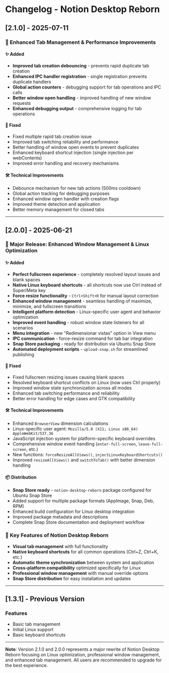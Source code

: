 # Changelog - Notion Desktop Reborn

## [2.1.0] - 2025-07-11

### 🚀 Enhanced Tab Management & Performance Improvements

#### ✨ Added
- **Improved tab creation debouncing** - prevents rapid duplicate tab creation
- **Enhanced IPC handler registration** - single registration prevents duplicate handlers
- **Global action counters** - debugging support for tab operations and IPC calls
- **Better window open handling** - improved handling of new window requests
- **Enhanced debugging output** - comprehensive logging for tab operations

#### 🔧 Fixed
- Fixed multiple rapid tab creation issue
- Improved tab switching reliability and performance
- Better handling of window open events to prevent duplicates
- Enhanced keyboard shortcut injection (single injection per webContents)
- Improved error handling and recovery mechanisms

#### 🛠️ Technical Improvements
- Debounce mechanism for new tab actions (500ms cooldown)
- Global action tracking for debugging purposes
- Enhanced window open handler with creation flags
- Improved theme detection and application
- Better memory management for closed tabs

---

## [2.0.0] - 2025-06-21

### 🚀 Major Release: Enhanced Window Management & Linux Optimization

#### ✨ Added
- **Perfect fullscreen experience** - completely resolved layout issues and blank spaces
- **Native Linux keyboard shortcuts** - all shortcuts now use Ctrl instead of Super/Meta key
- **Force resize functionality** - `Ctrl+Shift+R` for manual layout correction
- **Enhanced window management** - seamless handling of maximize, minimize, and fullscreen transitions
- **Intelligent platform detection** - Linux-specific user agent and behavior optimization
- **Improved event handling** - robust window state listeners for all scenarios
- **Menu integration** - new "Redimensionar vistas" option in View menu
- **IPC communication** - force-resize command for tab bar integration
- **Snap Store packaging** - ready for distribution via Ubuntu Snap Store
- **Automated deployment scripts** - `upload-snap.sh` for streamlined publishing

#### 🔧 Fixed
- Fixed fullscreen resizing issues causing blank spaces
- Resolved keyboard shortcut conflicts on Linux (now uses Ctrl properly)
- Improved window state synchronization across all modes
- Enhanced tab switching performance and reliability
- Better error handling for edge cases and GTK compatibility

#### 🛠️ Technical Improvements
- Enhanced `BrowserView` dimension calculations
- Linux-specific user agent: `Mozilla/5.0 (X11; Linux x86_64) AppleWebKit/537.36`
- JavaScript injection system for platform-specific keyboard overrides
- Comprehensive window event handling (`enter-full-screen`, `leave-full-screen`, etc.)
- New functions: `forceResizeAllViews()`, `injectLinuxKeyboardShortcuts()`
- Improved `resizeAllViews()` and `switchToTab()` with better dimension handling

#### 📦 Distribution
- **Snap Store ready** - `notion-desktop-reborn` package configured for Ubuntu Snap Store
- Added support for multiple package formats (AppImage, Snap, Deb, RPM)
- Enhanced build configuration for Linux desktop integration
- Improved package metadata and descriptions
- Complete Snap Store documentation and deployment workflow

### 🎯 Key Features of Notion Desktop Reborn
- **Visual tab management** with full functionality
- **Native keyboard shortcuts** for all common operations (Ctrl+Z, Ctrl+K, etc.)
- **Automatic theme synchronization** between system and application
- **Cross-platform compatibility** optimized specifically for Linux
- **Professional window management** with manual override options
- **Snap Store distribution** for easy installation and updates

---

## [1.3.1] - Previous Version
### Features
- Basic tab management
- Initial Linux support
- Basic keyboard shortcuts

---

**Note**: Version 2.1.0 and 2.0.0 represents a major rewrite of Notion Desktop Reborn focusing on Linux optimization, professional window management, and enhanced tab management. All users are recommended to upgrade for the best experience.
